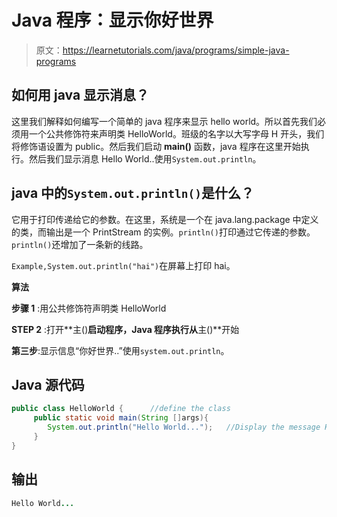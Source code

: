 # Java 程序：显示你好世界

> 原文：<https://learnetutorials.com/java/programs/simple-java-programs>

## 如何用 java 显示消息？

这里我们解释如何编写一个简单的 java 程序来显示 hello world。所以首先我们必须用一个公共修饰符来声明类 HelloWorld。班级的名字以大写字母 H 开头，我们将修饰语设置为 public。然后我们启动 **main()** 函数，java 程序在这里开始执行。然后我们显示消息 Hello World..使用`System.out.println`。

## java 中的`System.out.println()`是什么？

它用于打印传递给它的参数。在这里，系统是一个在 java.lang.package 中定义的类，而输出是一个 PrintStream 的实例。`println()`打印通过它传递的参数。`println()`还增加了一条新的线路。

`Example,System.out.println("hai")`在屏幕上打印 hai。

**算法**

**步骤 1** :用公共修饰符声明类 HelloWorld

**STEP 2** :打开**主()**启动程序，Java 程序执行从**主()**开始

**第三步**:显示信息“你好世界..”使用`system.out.println`。

## Java 源代码

```java
public class HelloWorld {      //define the class
     public static void main(String []args){
        System.out.println("Hello World...");   //Display the message Hello World 
     }
}

```

## 输出

```java
Hello World...
```